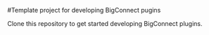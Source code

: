 #Template project for developing BigConnect pugins

Clone this repository to get started developing BigConnect plugins.
